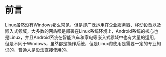 # 前言

Linux虽然没有Windows那么常见，但是却广泛运用在企业服务器、移动设备以及嵌入式领域，大多数的网站都是部署在Linux系统环境上，Android系统的核心也是Linux，并且Android系统在智能汽车和家电等嵌入式领域中也有大量的运用，但是不同于Windows，虽然都是操作系统，但是Linux的使用是需要一定的专业知识的，普通人是没法直接使用的。
